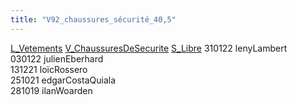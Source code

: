 ```yaml
---
title: "V92_chaussures_sécurité_40,5"
---
```


[L_Vetements](notes/equipements/L_Vetements.md) [V_ChaussuresDeSecurite](notes/equipements/vetements/V_ChaussuresDeSecurite.md) [S_Libre](notes/statut/S_Libre.md)
310122 lenyLambert\
030122 julienEberhard\
131221 loïcRossero\
251021 edgarCostaQuiala\
281019 ilanWoarden